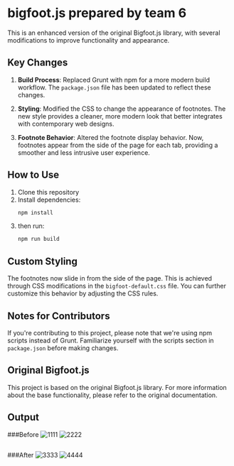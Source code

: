 # bigfoot.js prepared by team 6

This is an enhanced version of the original Bigfoot.js library, with several modifications to improve functionality and appearance.

## Key Changes

1. **Build Process**: Replaced Grunt with npm for a more modern build workflow. The `package.json` file has been updated to reflect these changes.

2. **Styling**: Modified the CSS to change the appearance of footnotes. The new style provides a cleaner, more modern look that better integrates with contemporary web designs.

3. **Footnote Behavior**: Altered the footnote display behavior. Now, footnotes appear from the side of the page for each tab, providing a smoother and less intrusive user experience.

## How to Use

1. Clone this repository
2. Install dependencies:
   ```bash
   npm install
5. then run:
   ```bash
   npm run build

## Custom Styling

The footnotes now slide in from the side of the page. This is achieved through CSS modifications in the `bigfoot-default.css` file. You can further customize this behavior by adjusting the CSS rules.

## Notes for Contributors

If you're contributing to this project, please note that we're using npm scripts instead of Grunt. Familiarize yourself with the scripts section in `package.json` before making changes.

## Original Bigfoot.js

This project is based on the original Bigfoot.js library. For more information about the base functionality, please refer to the original documentation.

## Output

###Before
![1111](https://github.com/user-attachments/assets/112c1d0e-fd8c-46fd-bf7e-db1f500081cd)
![2222](https://github.com/user-attachments/assets/c148eefb-b26e-4c36-b1b5-65044b122aa0)

##
###After
![3333](https://github.com/user-attachments/assets/66b56bb5-2a17-4d93-b52b-428577f5cc39)
![4444](https://github.com/user-attachments/assets/bb648a99-c54b-409a-b088-45b464a2a040)
